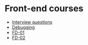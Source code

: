 <h1>
    Front-end courses
</h1>

<ul>
    <li>
        <a href="interview/INTERVIEW.md">Interview questions</a>
    </li>
    <li>
        <a href="js/debugging/README.md">Debugging</a>
    </li>
    <li>
        <a href="FD-01/MAIN.md">FD-01</a>
    </li>
    <li>
        <a href="FD-02/MAIN.md">FD-02</a>
    </li>
</ul>